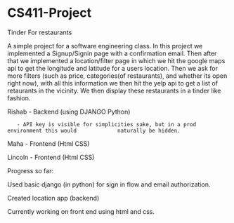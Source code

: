 # CS411-Project
Tinder For restaurants 

A simple project for a software engineering class. In this project we implemented a Signup/Signin page with a confirmation email. Then after that we implemented a location/filter page in which 
we hit the google maps api to get the longitude and latitude for a users location. Then we ask for more filters (such as price, categories(of restaurants), and whether its open right now), with
all this information we then hit the yelp api to get a list of retaurants in the vicinity. We then display these restaurants in a tinder like fashion.

Rishab - Backend (using DJANGO Python)

       - API key is visible for simplicities sake, but in a prod environment this would             naturally be hidden.

Maha - Frontend (Html CSS)

Lincoln - Frontend (Html CSS)

Progress so far:

Used basic django (in python) for sign in flow and email authorization. 

Created location app (backend)

Currently working on front end using html and css.
